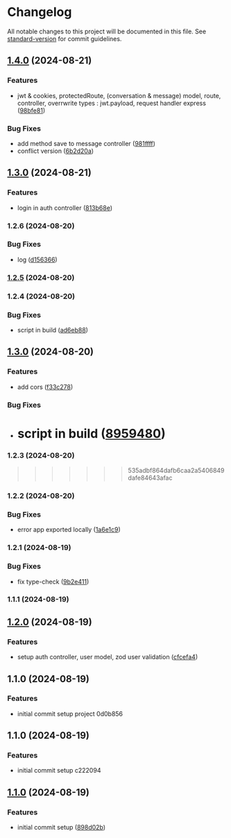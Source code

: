 # Changelog

All notable changes to this project will be documented in this file. See [standard-version](https://github.com/conventional-changelog/standard-version) for commit guidelines.

## [1.4.0](https://github.com/edo6661/01-websocket-chat-rn/compare/v1.2.7...v1.4.0) (2024-08-21)

### Features

- jwt & cookies, protectedRoute, (conversation & message) model, route, controller, overrwrite types : jwt.payload, request handler express ([98bfe81](https://github.com/edo6661/01-websocket-chat-rn/commit/98bfe816b81965a32e2e282fd391f3ea328f0f98))

### Bug Fixes

- add method save to message controller ([981ffff](https://github.com/edo6661/01-websocket-chat-rn/commit/981ffff7396bb544f6ea86b7f5bf6cc3a04d09f5))
- conflict version ([6b2d20a](https://github.com/edo6661/01-websocket-chat-rn/commit/6b2d20a0fdc7a4c60042ccdb0ccd5194d2b16d09))

## [1.3.0](https://github.com/edo6661/01-websocket-chat-rn/compare/v1.2.6...v1.3.0) (2024-08-21)

### Features

- login in auth controller ([813b68e](https://github.com/edo6661/01-websocket-chat-rn/commit/813b68e8da9cfa244b96b4c4b3d76bb18ada2b8d))

### 1.2.6 (2024-08-20)

### Bug Fixes

- log ([d156366](https://github.com/edo6661/01-websocket-chat-rn/commit/d15636683f95745c161c69d8da067801e840f12d))

### [1.2.5](https://github.com/edo6661/01-websocket-chat-rn/compare/v1.2.4...v1.2.5) (2024-08-20)

### 1.2.4 (2024-08-20)

### Bug Fixes

- script in build ([ad6eb88](https://github.com/edo6661/01-websocket-chat-rn/commit/ad6eb88df931da0987805ab46e476256531e01d0))

## [1.3.0](https://github.com/edo6661/01-websocket-chat-rn/compare/v1.2.2...v1.3.0) (2024-08-20)

### Features

- add cors ([f33c278](https://github.com/edo6661/01-websocket-chat-rn/commit/f33c27873d8f1c56f0b15032ca404cad8356ee32))

### Bug Fixes

- # script in build ([8959480](https://github.com/edo6661/01-websocket-chat-rn/commit/8959480eb892cfe643e502ee7b6bb6a0bfd5a2ba))

### 1.2.3 (2024-08-20)

> > > > > > > 535adbf864dafb6caa2a5406849dafe84643afac

### 1.2.2 (2024-08-20)

### Bug Fixes

- error app exported locally ([1a6e1c9](https://github.com/edo6661/01-websocket-chat-rn/commit/1a6e1c98d7dcf0562c6be35ac785eac6d2e32b80))

### 1.2.1 (2024-08-19)

### Bug Fixes

- fix type-check ([9b2e411](https://github.com/edo6661/01-websocket-chat-rn/commit/9b2e411b82e48bb0230e9d18d1c5b7f3804a4df8))

### 1.1.1 (2024-08-19)

## [1.2.0](https://github.com/edo6661/01-websocket-chat-rn/compare/v1.1.0...v1.2.0) (2024-08-19)

### Features

- setup auth controller, user model, zod user validation ([cfcefa4](https://github.com/edo6661/01-websocket-chat-rn/commit/cfcefa4535685598902a4769db034464edbe5366))

## 1.1.0 (2024-08-19)

### Features

- initial commit setup project 0d0b856

## 1.1.0 (2024-08-19)

### Features

- initial commit setup c222094

## [1.1.0](https://github.com/edo6661/setup-ts/compare/v1.1.5...v1.1.0) (2024-08-19)

### Features

- initial commit setup ([898d02b](https://github.com/edo6661/setup-ts/commit/898d02b0cba459255fa5355317e2dd27c776267b))
